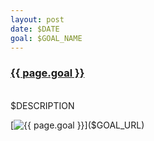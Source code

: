 ```yaml
---
layout: post
date: $DATE
goal: $GOAL_NAME
---
```


<h3 class="graph-align goal-title">
    <a href="$GOAL_URL">{{ page.goal }}</a>
</h3>

<br />
<div class="graph-align goal-text goal-description">
      $DESCRIPTION
</div>

[![{{ page.goal }}]($GOAL_GRAPH)]($GOAL_URL)
